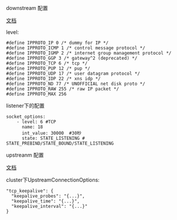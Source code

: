 
downstream 配置

[文档](https://www.envoyproxy.io/docs/envoy/latest/api-v2/api/v2/core/socket_option.proto#core-socketoption)

level:

```
#define IPPROTO_IP 0 /* dummy for IP */
#define IPPROTO_ICMP 1 /* control message protocol */
#define IPPROTO_IGMP 2 /* internet group management protocol */
#define IPPROTO_GGP 3 /* gateway^2 (deprecated) */
#define IPPROTO_TCP 6 /* tcp */
#define IPPROTO_PUP 12 /* pup */
#define IPPROTO_UDP 17 /* user datagram protocol */
#define IPPROTO_IDP 22 /* xns idp */
#define IPPROTO_ND 77 /* UNOFFICIAL net disk proto */
#define IPPROTO_RAW 255 /* raw IP packet */
#define IPPROTO_MAX 256
```

listener下的配置
```
socket_options:
    - level: 6 #TCP
      name: 18
      int_value: 30000  #30秒
      state: STATE_LISTENING # STATE_PREBIND/STATE_BOUND/STATE_LISTENING
```


upstreanm 配置

[文档](https://www.envoyproxy.io/docs/envoy/v1.14.3/api-v2/api/v2/core/address.proto#envoy-api-msg-core-tcpkeepalive)

cluster下UpstreamConnectionOptions:
```
"tcp_keepalive": {
  "keepalive_probes": "{...}",
  "keepalive_time": "{...}",
  "keepalive_interval": "{...}"
}